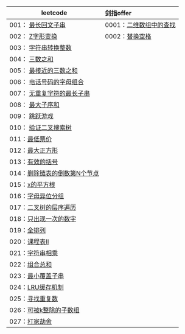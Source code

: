 |leetcode  |    剑指offer |
|---- | :--- |
|001： <a href="001_最长回文子串.md">最长回文子串</a> |0001：<a href="0001_二维数组中的查找.md">二维数组中的查找</a>|
|002： <a href="002_Z字形变换.md">Z字形变换</a>| 0002：<a href="0002_替换空格.md">替换空格</a> |
|003： <a href="003_字符串转换整数.md">字符串转换整数</a>||
|004： <a href="004_三数之和.md">三数之和</a>||
|005： <a href="005_最接近的三数之和.md">最接近的三数之和</a>||
|006： <a href="006_电话号码的字母组合.md">电话号码的字母组合</a>||
| 007： <a href="007_无重复字符的最长子串.md">无重复字符的最长子串</a>||
|008： <a href="008_最大子序和.md">最大子序和</a>||
|009： <a href="009_跳跃游戏.md">跳跃游戏</a>||
|010： <a href="010_验证二叉搜索树.md">验证二叉搜索树</a>||
|011：<a href="011_最低票价.md">最低票价</a>||
|012：<a href="012_最大正方形.md">最大正方形</a>||
|013：<a href="013_有效的括号.md">有效的括号</a>||
|014：<a href="014_删除链表的倒数第N个节点.md">删除链表的倒数第N个节点</a>||
|015：<a href="015_x的平方根.md">x的平方根</a>||
|016：<a href="016_字母异位分组.md">字母异位分组</a>||
|017：<a href="017_二叉树的层序遍历.md">二叉树的层序遍历</a>||
|018：<a href="018_只出现一次的数字.md">只出现一次的数字</a>||
|019：<a href="019_全排列.md">全排列</a>||
|020：<a href="020_课程表II.md">课程表II</a>||
|021：<a href="021_字符串相乘.md">字符串相乘</a>||
|022：<a href="022_组合总和.md">组合总和</a>||
|023：<a href="023_最小覆盖子串.md">最小覆盖子串</a>||
|024：<a href="024_LRU缓存机制.md">LRU缓存机制</a>||
|025：<a href="025_寻找重复数.md">寻找重复数</a>||
|026：<a href="026_可被k整除的子数组.md">可被k整除的子数组</a>||
|027：<a href="027_打家劫舍.md">打家劫舍</a>||

